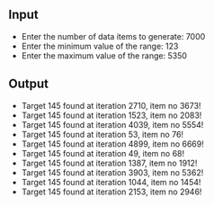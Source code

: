## Input

- Enter the number of data items to generate: 7000
- Enter the minimum value of the range: 123 
- Enter the maximum value of the range: 5350

## Output

- Target 145 found at iteration 2710, item no 3673!
- Target 145 found at iteration 1523, item no 2083!
- Target 145 found at iteration 4039, item no 5554!
- Target 145 found at iteration 53, item no 76!
- Target 145 found at iteration 4899, item no 6669!
- Target 145 found at iteration 49, item no 68!
- Target 145 found at iteration 1387, item no 1912!
- Target 145 found at iteration 3903, item no 5362!
- Target 145 found at iteration 1044, item no 1454!
- Target 145 found at iteration 2153, item no 2946!
